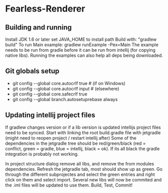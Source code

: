Fearless-Renderer
=================

Building and running
--------------------
Install JDK 1.6 or later
set JAVA_HOME to install path
Build with: "gradlew build"
To run Main example: gradlew runExample -Pex=Main
The example needs to be run from gradle before it can be run from intellij (for copying native libs).
Running the examples can also help all deps being downloaded.



Git globals setup
-----------------
* git config --global core.autocrlf true # (if on Windows)
* git config --global core.autocrlf input # (elsewhere)
* git config --global core.safecrlf true
* git config --global branch.autosetuprebase always



Updating intellij project files
--------------------------------
If gradlew changes version or if a lib version is updated intellijs project files need to be synced.
Start with linking the root build.gradle file with jetgradle (might need to reopen project / restart intellij after)
Some of the dependencies in the jetgradle tree should be red/green/black (red = conflict, green = gradle, blue = intellij, black = ok).
If its all black the gradle integration is probably not working.

In project structure dialog remove all libs, and remove the from modules dependencies.
Refresh the jetgradle tab, most should show up as green. Go through the different subprojectes and select the green entries and right click on them and select import.
Several new libs will now be commited and the .iml files will be updated to use them.
Build, Test, Commit!